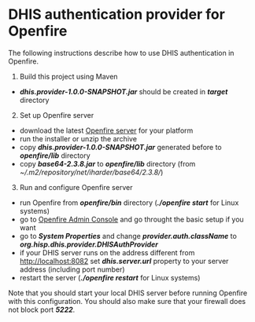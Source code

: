 # DHIS authentication provider for Openfire
The following instructions describe how to use DHIS authentication in Openfire.

1. Build this project using Maven
  * ***dhis.provider-1.0.0-SNAPSHOT.jar*** should be created in ***target*** directory
2. Set up Openfire server
  * download the latest [Openfire server](http://www.igniterealtime.org/downloads/) for your platform
  * run the installer or unzip the archive
  * copy ***dhis.provider-1.0.0-SNAPSHOT.jar*** generated before to ***openfire/lib*** directory
  * copy ***base64-2.3.8.jar*** to ***openfire/lib*** directory (from *~/.m2/repository/net/iharder/base64/2.3.8/*)
3. Run and configure Openfire server
  * run Openfire from ***openfire/bin*** directory (***./openfire start*** for Linux systems)
  * go to [Openfire Admin Console](http://localhost:9090/) and go throught the basic setup if you want
  * go to ***System Properties*** and change ***provider.auth.className*** to ***org.hisp.dhis.provider.DHISAuthProvider***
  * if your DHIS server runs on the address different from [http://localhost:8082](http://localhost:8082) set ***dhis.server.url*** property to your server address (including port number)
  * restart the server (***./openfire restart*** for Linux systems)

Note that you should start your local DHIS server before running Openfire with this configuration. You should also make sure that your firewall does not block port ***5222***.
